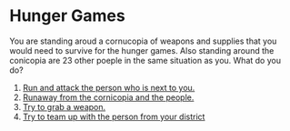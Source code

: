 # Hunger Games
You are standing aroud a cornucopia of weapons and supplies that you would need to survive for the hunger games. Also standing around the conicopia are 23 other poeple in the same situation as you. What do you do?
1. [Run and attack the person who is next to you.](die.md)
2. [Runaway from the cornicopia and the people.](terrain-choice.md)
3. [Try to grab a weapon.](someone-dying.md)
4. [Try to team up with the person from your district](team-up.md)


